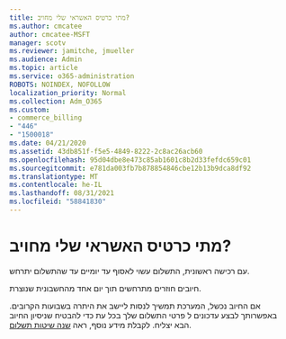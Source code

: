 ```yaml
---
title: מתי כרטיס האשראי שלי מחויב?
ms.author: cmcatee
author: cmcatee-MSFT
manager: scotv
ms.reviewer: jamitche, jmueller
ms.audience: Admin
ms.topic: article
ms.service: o365-administration
ROBOTS: NOINDEX, NOFOLLOW
localization_priority: Normal
ms.collection: Adm_O365
ms.custom:
- commerce_billing
- "446"
- "1500018"
ms.date: 04/21/2020
ms.assetid: 43db851f-f5e5-4849-8222-2c8ac26acb60
ms.openlocfilehash: 95d04dbe8e473c85ab1601c8b2d33fefdc659c01
ms.sourcegitcommit: e781da003fb7b878854846cbe12b13b9dca8df92
ms.translationtype: MT
ms.contentlocale: he-IL
ms.lasthandoff: 08/31/2021
ms.locfileid: "58841830"
---
```

# <a name="when-is-my-credit-card-charged"></a>מתי כרטיס האשראי שלי מחויב?

עם רכישה ראשונית, התשלום עשוי לאסוף עד יומיים עד שהתשלום יתרחש.
  
חיובים חוזרים מתרחשים תוך יום אחד מהחשבונית שנוצרת.
  
אם החיוב נכשל, המערכת תמשיך לנסות ליישב את היתרה בשבועות הקרובים. באפשרותך לבצע עדכונים ל פרטי התשלום שלך בכל עת כדי להבטיח שניסיון החיוב הבא יצליח. לקבלת מידע נוסף, ראה [שנה שיטות תשלום](https://docs.microsoft.com/microsoft-365/commerce/billing-and-payments/manage-payment-methods).